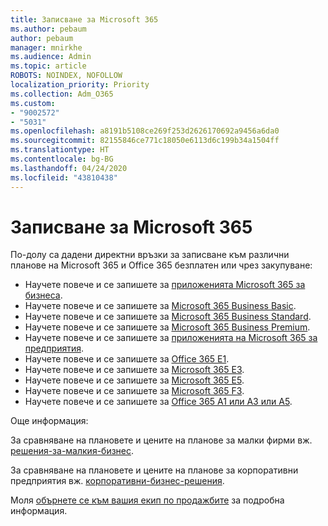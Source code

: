 ```yaml
---
title: Записване за Microsoft 365
ms.author: pebaum
author: pebaum
manager: mnirkhe
ms.audience: Admin
ms.topic: article
ROBOTS: NOINDEX, NOFOLLOW
localization_priority: Priority
ms.collection: Adm_O365
ms.custom:
- "9002572"
- "5031"
ms.openlocfilehash: a8191b5108ce269f253d2626170692a9456a6da0
ms.sourcegitcommit: 82155846ce771c18050e6113d6c199b34a1504ff
ms.translationtype: HT
ms.contentlocale: bg-BG
ms.lasthandoff: 04/24/2020
ms.locfileid: "43810438"
---
```

# <a name="sign-up-for-microsoft-365"></a>Записване за Microsoft 365

По-долу са дадени директни връзки за записване към различни планове на Microsoft 365 и Office 365 безплатен или чрез закупуване:

- Научете повече и се запишете за [приложенията Microsoft 365 за бизнеса](https://products.office.com/business/office-365-business?activetab=pivot%3aoverviewtab).
- Научете повече и се запишете за [Microsoft 365 Business Basic](https://products.office.com/business/office-365-business-essentials?activetab=pivot%3aoverviewtab).
- Научете повече и се запишете за [Microsoft 365 Business Standard](https://products.office.com/business/office-365-business-premium?activetab=pivot%3aoverviewtab).
- Научете повече и се запишете за [Microsoft 365 Business Premium](https://www.microsoft.com/microsoft-365/business/microsoft-365-business?activetab=pivot%3aoverviewtab).
- Научете повече и се запишете за [приложенията на Microsoft 365 за предприятия](https://products.office.com/business/office-365-proplus-product?activetab=pivot%3aoverviewtab).
- Научете повече и се запишете за [Office 365 E1](https://www.microsoft.com/microsoft-365/business/office-365-enterprise-e1-business-software?activetab=pivot:overviewtab).
- Научете повече и се запишете за [Microsoft 365 E3](https://www.microsoft.com/microsoft-365/enterprise-e3-business-software).
- Научете повече и се запишете за [Microsoft 365 E5](https://www.microsoft.com/microsoft-365/enterprise-e5-business-software?activetab=pivot%3aoverviewtab).
- Научете повече и се запишете за [Microsoft 365 F3](https://www.microsoft.com/microsoft-365/microsoft-365-enterprise-f3?activetab=pivot%3aoverviewtab).
- Научете повече и се запишете за [Office 365 А1 или А3 или A5](https://www.microsoft.com/microsoft-365/academic/compare-office-365-education-plans?activetab=tab:primaryr1).

Още информация:

За сравняване на плановете и цените на планове за малки фирми вж. [решения-за-малкия-бизнес](https://products.office.com/business/small-business-solutions#office-ContentAreaHeadingTemplate-1cuvapm).

За сравняване на плановете и цените на планове за корпоративни предприятия вж. [корпоративни-бизнес-решения](https://www.microsoft.com/microsoft-365/business/compare-more-office-365-for-business-plans).

Моля [обърнете се към вашия екип по продажбите](https://go.microsoft.com/fwlink/?linkid=2127718) за подробна информация.
